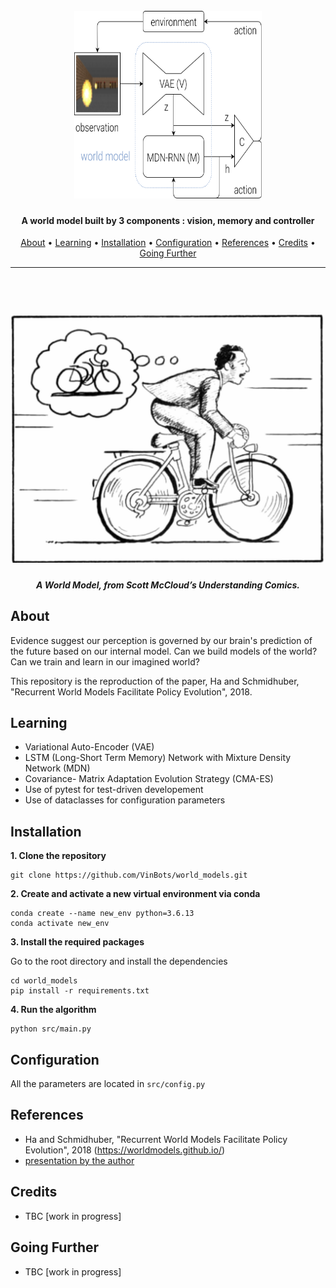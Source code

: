 

<h1 align="center">
  <br>
  <a href="https://github.com/VinBots/world_models"><img src="docs/assets/world_model_schematic.svg" width="300" height="300" alt="World Models"></a>
</h1>

<h4 align="center">A world model built by 3 components :  vision, memory and controller </h4>
<p align="center">
  <a href="#about">About</a> •
  <a href="#learning">Learning</a> •
  <a href="#installation">Installation</a> •
  <a href="#configuration">Configuration</a> •
  <a href="#references">References</a> •
  <a href="#credits">Credits</a> •
  <a href="#going-further">Going Further</a>
</p>

---

<h1 align="center">
  <br>
  <a href="https://github.com/VinBots/world_models"><img src="docs/assets/world_model_comic.jpeg" alt="world_models"></a>
</h1>
<h5 align="center">A World Model, from Scott McCloud’s Understanding Comics.</h2>

## About

Evidence suggest our perception is governed by our brain's prediction of the future based on our internal model. Can we build models of the world? Can we train and learn in our imagined world?

This repository is the reproduction of the paper, Ha and Schmidhuber, "Recurrent World Models Facilitate Policy Evolution", 2018.

## Learning
* Variational Auto-Encoder (VAE)
* LSTM (Long-Short Term Memory) Network with Mixture Density Network (MDN)
* Covariance- Matrix Adaptation Evolution Strategy (CMA-ES)
* Use of pytest for test-driven developement
* Use of dataclasses for configuration parameters

## Installation

**1. Clone the repository**

```
git clone https://github.com/VinBots/world_models.git
```

**2. Create and activate a new virtual environment via conda**

```
conda create --name new_env python=3.6.13
conda activate new_env
```

**3. Install the required packages**

Go to the root directory and install the dependencies
```
cd world_models
pip install -r requirements.txt
```
**4. Run the algorithm**
```
python src/main.py
```

## Configuration

All the parameters are located in `src/config.py`

## References

* Ha and Schmidhuber, "Recurrent World Models Facilitate Policy Evolution", 2018 (https://worldmodels.github.io/)
* [presentation by the author](https://www.youtube.com/watch?v=HzA8LRqhujk) 


## Credits

* TBC [work in progress]


## Going Further

* TBC [work in progress]